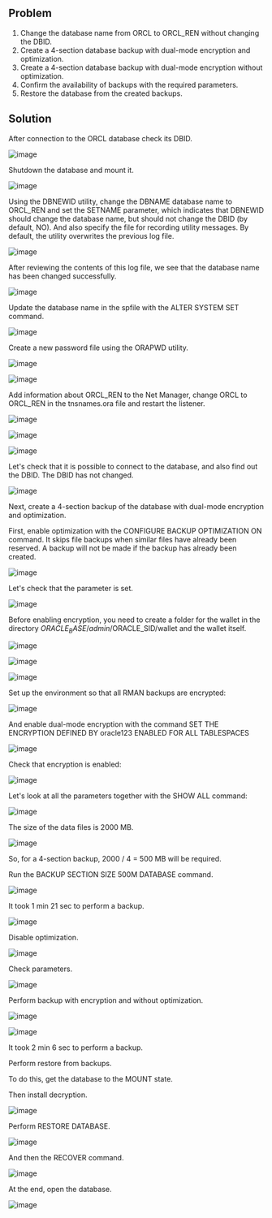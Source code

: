 ## Problem

1. Change the database name from ORCL to ORCL_REN without changing the DBID.
2. Create a 4-section database backup with dual-mode encryption and optimization.
3. Create a 4-section database backup with dual-mode encryption without optimization.
4. Confirm the availability of backups with the required parameters.
5. Restore the database from the created backups.

## Solution

After connection to the ORCL database check its DBID.

![image](https://user-images.githubusercontent.com/76550825/166101669-79b7d932-3e98-4140-9e99-0e418d50762a.png)

Shutdown the database and mount it.

![image](https://user-images.githubusercontent.com/76550825/166101707-cf1dffdf-67d5-41f4-b635-64c30ae8f20e.png)

Using the DBNEWID utility, change the DBNAME database name to ORCL_REN and set the SETNAME parameter, which indicates that DBNEWID should change the database name, but should not change the DBID (by default, NO).
And also specify the file for recording utility messages.
By default, the utility overwrites the previous log file.

![image](https://user-images.githubusercontent.com/76550825/166101736-5864fcd5-9f0f-48af-955f-ddab348115e2.png)

After reviewing the contents of this log file, we see that the database name has been changed successfully.

![image](https://user-images.githubusercontent.com/76550825/166101743-e84a16ca-85ca-4f12-92d2-8b841853bc81.png)

Update the database name in the spfile with the ALTER SYSTEM SET command.

![image](https://user-images.githubusercontent.com/76550825/166101753-d5745a6e-8d9c-43fd-b2e2-3e4243f830e3.png)

Create a new password file using the ORAPWD utility.

![image](https://user-images.githubusercontent.com/76550825/166101761-e29707e9-0280-4798-993b-2137379de40d.png)

![image](https://user-images.githubusercontent.com/76550825/166101764-be3e5b3e-b3cd-4b88-8e1c-d2083cdf2af5.png)

Add information about ORCL_REN to the Net Manager, change ORCL to ORCL_REN in the tnsnames.ora file and restart the listener.

![image](https://user-images.githubusercontent.com/76550825/166101787-8e0e0a63-22cf-4a27-8a91-7da7b2b46cf6.png)

![image](https://user-images.githubusercontent.com/76550825/166101793-25a67dab-ca0d-41d3-a6a0-49b1c1938a99.png)

![image](https://user-images.githubusercontent.com/76550825/166101799-799cf6fa-1420-498a-8936-9c5cd69d32b6.png)

Let's check that it is possible to connect to the database, and also find out the DBID. The DBID has not changed.

![image](https://user-images.githubusercontent.com/76550825/166101820-79be243b-63ff-4002-a6c2-6a20aaa62ff5.png)

Next, create a 4-section backup of the database with dual-mode encryption and optimization.

First, enable optimization with the CONFIGURE BACKUP OPTIMIZATION ON command. It skips file backups when similar files have already been reserved. A backup will not be made if the backup has already been created.

![image](https://user-images.githubusercontent.com/76550825/166101841-40f15158-3a8f-47f6-89f7-9ee5482f3956.png)

Let's check that the parameter is set.

![image](https://user-images.githubusercontent.com/76550825/166101848-224c4892-2d61-4fb1-8424-b75c87986e15.png)

Before enabling encryption, you need to create a folder for the wallet in the directory $ORACLE_BASE/admin/$ORACLE_SID/wallet and the wallet itself.

![image](https://user-images.githubusercontent.com/76550825/166101860-b8712573-78ef-4d1a-a59a-7775980636f1.png)

![image](https://user-images.githubusercontent.com/76550825/166101863-2e159c97-7392-4e6a-adce-341718665bb6.png)

![image](https://user-images.githubusercontent.com/76550825/166101867-052147a1-14fe-46ec-a853-8fbc606e60a6.png)

Set up the environment so that all RMAN backups are encrypted:

![image](https://user-images.githubusercontent.com/76550825/166101882-5af1d115-598b-40e6-a64f-50e2259b8a2f.png)

And enable dual-mode encryption with the command SET THE ENCRYPTION DEFINED BY oracle123 ENABLED FOR ALL TABLESPACES

![image](https://user-images.githubusercontent.com/76550825/166101907-b4d961f9-23c3-4024-8c43-e86d84034acf.png)

Check that encryption is enabled:

![image](https://user-images.githubusercontent.com/76550825/166101912-ef87bbcc-f47e-427d-a59b-0d6d60159c2a.png)

Let's look at all the parameters together with the SHOW ALL command:

![image](https://user-images.githubusercontent.com/76550825/166101920-22f5f32c-f83b-46ef-8d57-1c76fc5fb4ed.png)

The size of the data files is 2000 MB.

![image](https://user-images.githubusercontent.com/76550825/166101938-5aec29d5-935a-4e01-b64f-8dff3de1a87a.png)

So, for a 4-section backup, 2000 / 4 = 500 MB will be required.

Run the BACKUP SECTION SIZE 500M DATABASE command.

![image](https://user-images.githubusercontent.com/76550825/166101954-60dd4720-e082-4bdc-9c0c-2b5a43f13044.png)

It took 1 min 21 sec to perform a backup.

![image](https://user-images.githubusercontent.com/76550825/166101962-443a5421-5e1e-4d74-a84c-4f27c7e046cb.png)

Disable optimization.

![image](https://user-images.githubusercontent.com/76550825/166101969-6666162f-1c19-4d50-b678-3955e7bd3662.png)

Check parameters.

![image](https://user-images.githubusercontent.com/76550825/166101982-1fd36ca9-7d47-432b-b3ac-a789f0f3519e.png)

Perform backup with encryption and without optimization.

![image](https://user-images.githubusercontent.com/76550825/166101991-21a81d90-9696-434f-886b-bd617aab14c3.png)

![image](https://user-images.githubusercontent.com/76550825/166101996-35d9f199-4604-4b83-95f7-f5c0a5ef9e9d.png)

It took 2 min 6 sec to perform a backup.

Perform restore from backups.

To do this, get the database to the MOUNT state.

Then install decryption.

![image](https://user-images.githubusercontent.com/76550825/166102017-2ab014b2-49c8-4bca-9474-ab439386a511.png)

Perform RESTORE DATABASE.

![image](https://user-images.githubusercontent.com/76550825/166102030-b33d90bb-6bad-420b-9005-9bf9fe60e64d.png)

And then the RECOVER command.

![image](https://user-images.githubusercontent.com/76550825/166102044-d5911252-f9ec-438d-bd6e-33af7fbe77da.png)

At the end, open the database.

![image](https://user-images.githubusercontent.com/76550825/166102051-3d2c2e15-1658-4af9-a198-048881f2b017.png)


